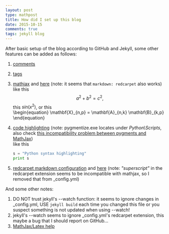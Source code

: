 ```yaml
---
layout: post
type: mathpost
title: How did I set up this blog
date: 2015-10-15
comments: true
tags: jekyll blog
---
```


After basic setup of the blog according to GitHub and Jekyll, some other features can be added as follows:

1. [comments](http://www.perfectlyrandom.org/2014/06/29/adding-disqus-to-your-jekyll-powered-github-pages/)
2. [tags](http://christianspecht.de/2014/10/25/separate-pages-per-tag-category-with-jekyll-without-plugins/)
3. [mathjax](http://haixing-hu.github.io/programming/2013/09/20/how-to-use-mathjax-in-jekyll-generated-github-pages/) and [here](https://gist.github.com/mikelove/cbf6eb431406852ba725) (note: it seems that `markdown: redcarpet` also works)  
like this  
$$
a^2 + b^2 = c^2,
$$
this $sin(x^2)$, or this  
\begin{equation}
\mathbf{X}\_{n,p} = \mathbf{A}\_{n,k} \mathbf{B}\_{k,p}
\end{equation}
4. [code highlighting](http://tuxette.nathalievilla.org/?p=1574) (note: pygmentize.exe locates under *Python\Scripts*, also check [this incompatibility problem between pygments and MathJax](https://github.com/mathjax/mathjax-docs/wiki/MathJax-CSS-classes-etc#mathjax-vs-pygments))     
like this
   
	```python
	s = "Python syntax highlighting"
	print s
	```
5. [redcarpet markdown configuration](http://sholsinger.com/2014/03/jekyll-github-flavored-markdown) and [here](https://george-hawkins.github.io/basic-gfm-jekyll/redcarpet-extensions.html) (note: *"superscript"* in the redcarpet extension seems to be incompatible with mathjax, so I removed that from _config.yml)

And some other notes:

1. DO NOT trust jekyll's --watch function: it seems to ignore changes in _config.yml, USE `jekyll build` each time you changed this file or you suspect something is not updated when using --watch!
2. jekyll's --watch seems to ignore _config.yml's redcarpet extension, this maybe a bug that I should report on GitHub...
3. [MathJax/Latex help](http://meta.math.stackexchange.com/questions/5020/mathjax-basic-tutorial-and-quick-reference)